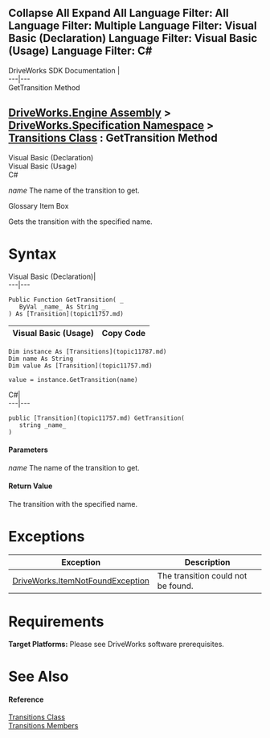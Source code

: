 Collapse All Expand All Language Filter: All  Language Filter: Multiple  Language Filter: Visual Basic (Declaration) Language Filter: Visual Basic (Usage) Language Filter: C#  
---  
DriveWorks SDK Documentation  |   
---|---  
GetTransition Method   
  
[DriveWorks.Engine Assembly](topic2156.md) > [DriveWorks.Specification Namespace](topic10764.md) > [Transitions Class](topic11787.md) : GetTransition Method  
---  
  
Visual Basic (Declaration)    
Visual Basic (Usage)    
C# 

_name_
    The name of the transition to get.

Glossary Item Box

Gets the transition with the specified name. 

# Syntax

Visual Basic (Declaration)|   
---|---  
      
    
    Public Function GetTransition( _
       ByVal _name_ As String _
    ) As [Transition](topic11757.md)  
  
Visual Basic (Usage)| Copy Code  
---|---  
      
    
    Dim instance As [Transitions](topic11787.md)
    Dim name As String
    Dim value As [Transition](topic11757.md)
     
    value = instance.GetTransition(name)  
  
C#|   
---|---  
      
    
    public [Transition](topic11757.md) GetTransition( 
       string _name_
    )  
  
#### Parameters

 _name_
    The name of the transition to get.

#### Return Value

The transition with the specified name.

# Exceptions

Exception| Description  
---|---  
[DriveWorks.ItemNotFoundException](topic3571.md)| The transition could not be found.  
  
# Requirements

**Target Platforms:** Please see DriveWorks software prerequisites.

# See Also

#### Reference

[Transitions Class](topic11787.md)   
[Transitions Members](topic11788.md)


